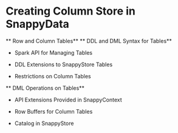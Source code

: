# Creating Column Store in SnappyData
** Row and Column Tables**
** DDL and DML Syntax for Tables**

* Spark API for Managing Tables

* DDL Extensions to SnappyStore Tables

* Restrictions on Column Tables 

** DML Operations on Tables**

* API Extensions Provided in SnappyContext

* Row Buffers for Column Tables

* Catalog in SnappyStore